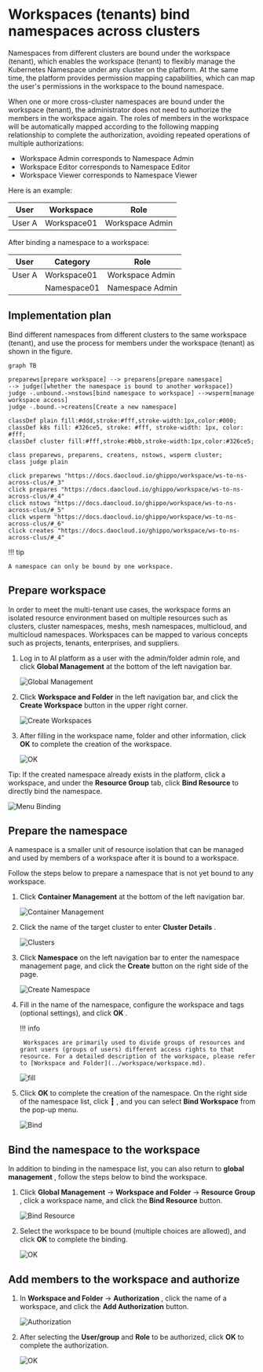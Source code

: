 # Workspaces (tenants) bind namespaces across clusters

Namespaces from different clusters are bound under the workspace (tenant), which enables the workspace (tenant) to flexibly manage the Kubernetes Namespace under any cluster on the platform.
At the same time, the platform provides permission mapping capabilities, which can map the user's permissions in the workspace to the bound namespace.

When one or more cross-cluster namespaces are bound under the workspace (tenant), the administrator does not need to authorize the members in the workspace again.
The roles of members in the workspace will be automatically mapped according to the following mapping relationship to complete the authorization, avoiding repeated operations of multiple authorizations:

- Workspace Admin corresponds to Namespace Admin
- Workspace Editor corresponds to Namespace Editor
- Workspace Viewer corresponds to Namespace Viewer

Here is an example:

| User | Workspace | Role |
| ------ | ----------- | --------------- |
| User A | Workspace01 | Workspace Admin |

After binding a namespace to a workspace:

| User | Category | Role |
| ------ | ----------- | --------------- |
| User A | Workspace01 | Workspace Admin |
| | Namespace01 | Namespace Admin |

## Implementation plan

Bind different namespaces from different clusters to the same workspace (tenant), and use the process for members under the workspace (tenant) as shown in the figure.

```mermaid
graph TB

preparews[prepare workspace] --> preparens[prepare namespace]
--> judge([whether the namespace is bound to another workspace])
judge -.unbound.->nstows[bind namespace to workspace] -->wsperm[manage workspace access]
judge -.bound.->createns[Create a new namespace]

classDef plain fill:#ddd,stroke:#fff,stroke-width:1px,color:#000;
classDef k8s fill: #326ce5, stroke: #fff, stroke-width: 1px, color: #fff;
classDef cluster fill:#fff,stroke:#bbb,stroke-width:1px,color:#326ce5;

class preparews, preparens, createns, nstows, wsperm cluster;
class judge plain

click preparews "https://docs.daocloud.io/ghippo/workspace/ws-to-ns-across-clus/#_3"
click prepares "https://docs.daocloud.io/ghippo/workspace/ws-to-ns-across-clus/#_4"
click nstows "https://docs.daocloud.io/ghippo/workspace/ws-to-ns-across-clus/#_5"
click wsperm "https://docs.daocloud.io/ghippo/workspace/ws-to-ns-across-clus/#_6"
click creates "https://docs.daocloud.io/ghippo/workspace/ws-to-ns-across-clus/#_4"
```

!!! tip

    A namespace can only be bound by one workspace.

## Prepare workspace

In order to meet the multi-tenant  use cases, the workspace forms an isolated resource environment based on multiple resources such as clusters, cluster namespaces, meshs, mesh namespaces, multicloud, and multicloud namespaces.
Workspaces can be mapped to various concepts such as projects, tenants, enterprises, and suppliers.

1. Log in to AI platform as a user with the admin/folder admin role, and click __Global Management__ at the bottom of the left navigation bar.

    ![Global Management](../../images/ws01.png)

1. Click __Workspace and Folder__ in the left navigation bar, and click the __Create Workspace__ button in the upper right corner.

    ![Create Workspaces](../../images/ws02.png)

1. After filling in the workspace name, folder and other information, click __OK__ to complete the creation of the workspace.

    ![OK](../../images/ws03.png)

Tip: If the created namespace already exists in the platform, click a workspace, and under the __Resource Group__ tab, click __Bind Resource__ to directly bind the namespace.

![Menu Binding](../../images/across02.png)

## Prepare the namespace

A namespace is a smaller unit of resource isolation that can be managed and used by members of a workspace after it is bound to a workspace.

Follow the steps below to prepare a namespace that is not yet bound to any workspace.

1. Click __Container Management__ at the bottom of the left navigation bar.

    ![Container Management](../../images/crd00.png)

1. Click the name of the target cluster to enter __Cluster Details__ .

    ![Clusters](../../images/crd01.png)

1. Click __Namespace__ on the left navigation bar to enter the namespace management page, and click the __Create__ button on the right side of the page.

    ![Create Namespace](../../images/ns01.png)

1. Fill in the name of the namespace, configure the workspace and tags (optional settings), and click __OK__ .

    !!! info

        Workspaces are primarily used to divide groups of resources and grant users (groups of users) different access rights to that resource. For a detailed description of the workspace, please refer to [Workspace and Folder](../workspace/workspace.md).

    ![fill](../../images/ns02.png)
    
1. Click __OK__ to complete the creation of the namespace. On the right side of the namespace list, click __┇__ , and you can select __Bind Workspace__ from the pop-up menu.

    ![Bind](../../images/ns03.png)

## Bind the namespace to the workspace

In addition to binding in the namespace list, you can also return to __global management__ , follow the steps below to bind the workspace.

1. Click __Global Management__ -> __Workspace and Folder__ -> __Resource Group__ , click a workspace name, and click the __Bind Resource__ button.

    ![Bind Resource](../../images/bind01.png)

1. Select the workspace to be bound (multiple choices are allowed), and click __OK__ to complete the binding.

    ![OK](../../images/bind02.png)

## Add members to the workspace and authorize

1. In __Workspace and Folder__ -> __Authorization__ , click the name of a workspace, and click the __Add Authorization__ button.

    ![Authorization](../../images/wsauth01.png)

1. After selecting the __User/group__ and __Role__ to be authorized, click __OK__ to complete the authorization.

    ![OK](../../images/wsauth02.png)
